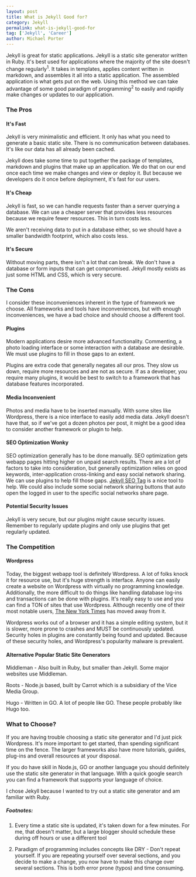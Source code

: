 ```yaml
---
layout: post
title: What is Jekyll Good for?
category: Jekyll
permalink: what-is-jekyll-good-for
tag: ['Jekyll', 'Career']
author: Michael Porter
---
```


Jekyll is great for static applications. Jekyll is a static site generator written in Ruby. It's best used for applications where the majority of the site doesn't change regularly<sup>1</sup>. It takes in templates, applies content written in markdown, and assembles it all into a static application. The assembled application is what gets put on the web. Using this method we can take advantage of some good paradigm of programming<sup>2</sup> to easily and rapidly make changes or updates to our application.

<!-- more -->

### The Pros


#### It's Fast

Jekyll is very minimalistic and efficient. It only has what you need to generate a basic static site. There is no communication between databases. It's like our data has all already been cached.

Jekyll does take some time to put together the package of templates, markdown and plugins that make up an application. We do that on our end once each time we make changes and view or deploy it. But because we developers do it once before deployment, it's fast for our users.

#### It's Cheap

Jekyll is fast, so we can handle requests faster than a server querying a database. We can use a cheaper server that provides less resources because we require fewer resources. This in turn costs less.

We aren't receiving data to put in a database either, so we should have a smaller bandwidth footprint, which also costs less.

#### It's Secure

Without moving parts, there isn't a lot that can break. We don't have a database or form inputs that can get compromised. Jekyll mostly exists as just some HTML and CSS, which is very secure.

### The Cons

I consider these inconveniences inherent in the type of framework we choose. All frameworks and tools have inconveniences, but with enough inconveniences, we have a bad choice and should choose a different tool.

#### Plugins

Modern applications desire more advanced functionality. Commenting, a photo loading interface or some interaction with a database are desirable. We must use plugins to fill in those gaps to an extent.

Plugins are extra code that generally negates all our pros. They slow us down, require more resources and are not as secure. If as a developer, you require many plugins, it would be best to switch to a framework that has database features incorporated.

#### Media Inconvenient

Photos and media have to be inserted manually. With some sites like Wordpress, there is a nice interface to easily add media data. Jekyll doesn't have that, so if we've got a dozen photos per post, it might be a good idea to consider another framework or plugin to help.

#### SEO Optimization Wonky

SEO optimization generally has to be done manually. SEO optimization gets webapp pages hitting higher on unpaid search results. There are a lot of factors to take into consideration, but generally optimization relies on good keywords, inter-application cross-linking and easy social network sharing. We can use plugins to help fill those gaps. [Jekyll SEO Tag](https://github.com/jekyll/jekyll-seo-tag) is a nice tool to help. We could also include some social network sharing buttons that auto open the logged in user to the specific social networks share page.

#### Potential Security Issues

Jekyll is very secure, but our plugins might cause security issues. Remember to regularly update plugins and only use plugins that get regularly updated.

### The Competition

#### Wordpress

Today, the biggest webapp tool is definitely Wordpress. A lot of folks knock it for resource use, but it's huge strength is interface. Anyone can easily create a website on Wordpress with virtually no programming knowledge. Additionally, the more difficult to do things like handling database log-ins and transactions can be done with plugins. It's really easy to use and you can find a TON of sites that use Wordpress. Although recently one of their most notable users, [The New York Times](https://open.nytimes.com/react-relay-and-graphql-under-the-hood-of-the-times-website-redesign-22fb62ea9764) has moved away from it.

Wordpress works out of a browser and it has a simple editing system, but it is slower, more prone to crashes and MUST be continuously updated. Security holes in plugins are constantly being found and updated. Because of these security holes, and Wordpress's popularity malware is prevalent.

#### Alternative Popular Static Site Generators

Middleman - Also built in Ruby, but smaller than Jekyll. Some major websites use Middleman.

Roots - Node.js based, built by Carrot which is a subsidiary of the Vice Media Group.

Hugo - Written in GO. A lot of people like GO. These people probably like Hugo too.


### What to Choose?

If you are having trouble choosing a static site generator and I'd just pick Wordpress. It's more important to get started, than spending significant time on the fence. The larger frameworks also have more tutorials, guides, plug-ins and overall resources at your disposal.

If you do have skill in Node.js, GO or another language you should definitely use the static site generator in that language. With a quick google search you can find a framework that supports your language of choice.

I chose Jekyll because I wanted to try out a static site generator and am familiar with Ruby.

##### Footnotes:

1. Every time a static site is updated, it's taken down for a few minutes. For me, that doesn't matter, but a large blogger should schedule these during off hours or use a different tool

2. Paradigm of programming includes concepts like DRY - Don't repeat yourself. If you are repeating yourself over several sections, and you decide to make a change, you now have to make this change over several sections. This is both error prone (typos) and time consuming.
